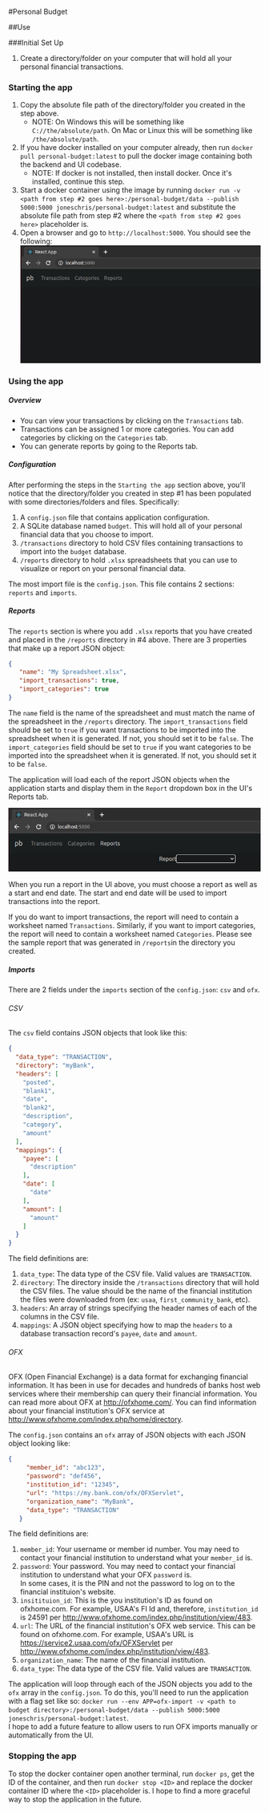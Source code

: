 #Personal Budget

##Use

###Initial Set Up
1. Create a directory/folder on your computer that will hold all your personal financial transactions.

### Starting the app
1. Copy the absolute file path of the directory/folder you created in the step above.
   - NOTE:  On Windows this will be something like `C://the/absolute/path`.  On Mac or Linux this will be something like 
     `/the/absolute/path`.
2. If you have docker installed on your computer already, then run `docker pull personal-budget:latest` to pull the docker 
   image containing both the backend and UI codebase.  
   - NOTE:  If docker is not installed, then install docker.  Once it's installed, continue this step.
3. Start a docker container using the image by running `docker run -v <path from step #2 goes here>:/personal-budget/data --publish 5000:5000 joneschris/personal-budget:latest` 
   and substitute the absolute file path from step #2 where the `<path from step #2 goes here>` placeholder is.
4. Open a browser and go to `http://localhost:5000`.  You should see the following:
   ![home page](./readme_images/home.png)

### Using the app
##### Overview
- You can view your transactions by clicking on the `Transactions` tab.  
- Transactions can be assigned 1 or more categories.  You can add categories by clicking on the `Categories` tab.
- You can generate reports by going to the Reports tab.

##### Configuration
After performing the steps in the `Starting the app` section above, you'll notice that the directory/folder you created in
step #1 has been populated with some directories/folders and files.  Specifically:

1. A `config.json` file that contains application configuration.
2. A SQLite database named `budget`.  This will hold all of your personal financial data that you choose to import.
3. `/transactions` directory to hold CSV files containing transactions to import into the `budget` database.
4. `/reports` directory to hold `.xlsx` spreadsheets that you can use to visualize or report on your personal financial data.

The most import file is the `config.json`.  This file contains 2 sections:  `reports` and `imports`.  

##### Reports
The `reports` section is where you add `.xlsx` reports that you have created and placed in the `/reports` directory 
in #4 above.  There are 3 properties that make up a report JSON object:

```json
{
   "name": "My Spreadsheet.xlsx",
   "import_transactions": true,
   "import_categories": true
}
```

The `name` field is the name of the spreadsheet and must match the name of the spreadsheet in the `/reports` directory. 
The `import_transactions` field should be set to `true` if you want transactions to be imported into the spreadsheet when 
it is generated.  If not, you should set it to be `false`.  The `import_categories` field should be set to `true` if you want categories
to be imported into the spreadsheet when it is generated.  If not, you should set it to be `false`.

The application will load each of the report JSON objects when the application starts and display them in the `Report` 
dropdown box in the UI's Reports tab.  

![report dropdown](./readme_images/report_dropdown.png)

When you run a report in the UI above, you must choose a report as well as a start and end date.  The start and end date 
will be used to import transactions into the report.  

If you do want to import transactions, the report will need to contain a worksheet named `Transactions`.  Similarly,
if you want to import categories, the report will need to contain a worksheet named `Categories`.  Please see the sample
report that was generated in `/reports`in the directory you created.

##### Imports
There are 2 fields under the `imports` section of the `config.json`: `csv` and `ofx`.  

###### CSV
The `csv` field contains JSON objects that look like this:

```json
{
  "data_type": "TRANSACTION",
  "directory": "myBank",
  "headers": [
    "posted",
    "blank1",
    "date",
    "blank2",
    "description",
    "category",
    "amount"
  ],
  "mappings": {
    "payee": [
      "description"
    ],
    "date": [
      "date"
    ],
    "amount": [
      "amount"
    ]
  }
}
```

The field definitions are:

1. `data_type`: The data type of the CSV file.  Valid values are `TRANSACTION`.
2. `directory`: The directory inside the `/transactions` directory that will hold the CSV files.  The value should be the
   name of the financial institution the files were downloaded from (ex:  `usaa`, `first_community_bank`, etc).
3. `headers`: An array of strings specifying the header names of each of the columns in the CSV file.
4. `mappings`: A JSON object specifying how to map the `headers` to a database transaction record's `payee`, `date` and `amount`.

###### OFX
OFX (Open Financial Exchange) is a data format for exchanging financial information.  It has been in use for decades and 
hundreds of banks host web services where their membership can query their financial information.  You can read more about
OFX at http://ofxhome.com/.  You can find information about your financial institution's OFX service at http://www.ofxhome.com/index.php/home/directory.

The `config.json` contains an `ofx` array of JSON objects with each JSON object looking like:

```json
{
     "member_id": "abc123",
     "password": "def456",
     "institution_id": "12345",
     "url": "https://my.bank.com/ofx/OFXServlet",
     "organization_name": "MyBank",
     "data_type": "TRANSACTION"
   }
```

The field definitions are:

1. `member_id`: Your username or member id number.  You may need to contact your financial institution to understand what your
   `member_id` is.
2. `password`: Your password.  You may need to contact your financial institution to understand what your OFX `password` is.  
   In some cases, it is the PIN and not the password to log on to the financial instituion's website.
3. `insitituion_id`: This is the you institution's ID as found on ofxhome.com.  For example, USAA's FI Id and, therefore, 
   `institution_id` is 24591 per http://www.ofxhome.com/index.php/institution/view/483.
4. `url`: The URL of the financial institution's OFX web service.  This can be found on ofxhome.com.  For example, USAA's 
   URL is https://service2.usaa.com/ofx/OFXServlet per http://www.ofxhome.com/index.php/institution/view/483.
5. `organization_name`: The name of the financial institution.
6. `data_type`: The data type of the CSV file.  Valid values are `TRANSACTION`.

The application will loop through each of the JSON objects you add to the `ofx` array in the `config.json`.  To do this, 
you'll need to run the application with a flag set like so: 
`docker run --env APP=ofx-import -v <path to budget directory>:/personal-budget/data --publish 5000:5000 joneschris/personal-budget:latest`.  
I hope to add a future feature to allow users to run OFX imports manually or automatically from the UI. 

### Stopping the app
To stop the docker container open another terminal, run `docker ps`, get the ID of the container, and then run `docker stop <ID>`
and replace the docker container ID where the `<ID>` placeholder is.  I hope to find a more graceful way to stop the application 
in the future.
   